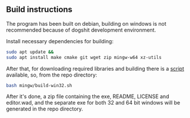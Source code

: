 ## Build instructions

The program has been built on debian, building on windows is not recommended because of dogshit development environment.

Install necessary dependencies for building:

```bash
sudo apt update &&
sudo apt install make cmake git wget zip mingw-w64 xz-utils
```

After that, for downloading required libraries and building there is a [script](mingw/build-win32.sh) available, so, from the repo directory:

```bash
bash mingw/build-win32.sh
```

After it's done, a zip file containing the exe, README, LICENSE and editor.wad, and the separate exe for both 32 and 64 bit windows will be generated in the repo directory.
